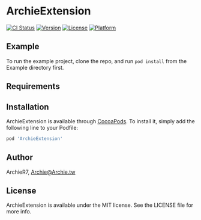 # ArchieExtension

[![CI Status](https://img.shields.io/travis/ArchieR7/ArchieExtension.svg?style=flat)](https://travis-ci.org/ArchieR7/ArchieExtension)
[![Version](https://img.shields.io/cocoapods/v/ArchieExtension.svg?style=flat)](https://cocoapods.org/pods/ArchieExtension)
[![License](https://img.shields.io/cocoapods/l/ArchieExtension.svg?style=flat)](https://cocoapods.org/pods/ArchieExtension)
[![Platform](https://img.shields.io/cocoapods/p/ArchieExtension.svg?style=flat)](https://cocoapods.org/pods/ArchieExtension)

## Example

To run the example project, clone the repo, and run `pod install` from the Example directory first.

## Requirements

## Installation

ArchieExtension is available through [CocoaPods](https://cocoapods.org). To install
it, simply add the following line to your Podfile:

```ruby
pod 'ArchieExtension'
```

## Author

ArchieR7, Archie@Archie.tw

## License

ArchieExtension is available under the MIT license. See the LICENSE file for more info.
